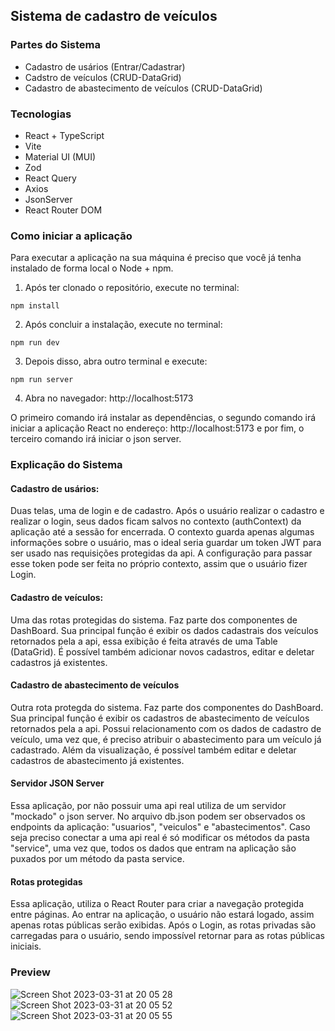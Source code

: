 ## Sistema de cadastro de veículos

### Partes do Sistema

- Cadastro de usários (Entrar/Cadastrar)
- Cadstro de veículos (CRUD-DataGrid)
- Cadastro de abastecimento de veículos (CRUD-DataGrid)

### Tecnologias

- React + TypeScript
- Vite
- Material UI (MUI)
- Zod
- React Query
- Axios
- JsonServer
- React Router DOM

### Como iniciar a aplicação

Para executar a aplicação na sua máquina é preciso que você já tenha instalado de forma local o Node + npm.

1. Após ter clonado o repositório, execute no terminal:

```console
npm install
```

2. Após concluir a instalação, execute no terminal:

```console
npm run dev
```

3. Depois disso, abra outro terminal e execute:

```console
npm run server
```

4. Abra no navegador: http://localhost:5173

O primeiro comando irá instalar as dependências, o segundo comando irá iniciar a aplicação React no endereço: http://localhost:5173 e por fim, o terceiro comando irá iniciar o json server.

### Explicação do Sistema

#### Cadastro de usários:

Duas telas, uma de login e de cadastro. Após o usuário realizar o cadastro e realizar o login, seus dados ficam salvos no contexto (authContext) da aplicação até a sessão for encerrada. O contexto guarda apenas algumas informações sobre o usuário, mas o ideal seria guardar um token JWT para ser usado nas requisições protegidas da api. A configuração para passar esse token pode ser feita no próprio contexto, assim que o usuário fizer Login.

#### Cadastro de veículos:

Uma das rotas protegidas do sistema. Faz parte dos componentes de DashBoard. Sua principal função é exibir os dados cadastrais dos veículos retornados pela a api, essa exibição é feita através de uma Table (DataGrid). É possível também adicionar novos cadastros, editar e deletar cadastros já existentes.

#### Cadastro de abastecimento de veículos

Outra rota protegda do sistema. Faz parte dos componentes do DashBoard. Sua principal função é exibir os cadastros de abastecimento de veículos retornados pela a api. Possui relacionamento com os dados de cadastro de veículo, uma vez que, é preciso atribuir o abastecimento para um veículo já cadastrado. Além da visualização, é possível também editar e deletar cadastros de abastecimento já existentes.

#### Servidor JSON Server

Essa aplicação, por não possuir uma api real utiliza de um servidor "mockado" o json server. No arquivo db.json podem ser observados os endpoints da aplicação: "usuarios", "veiculos" e "abastecimentos". Caso seja preciso conectar a uma api real é só modificar os métodos da pasta "service", uma vez que, todos os dados que entram na aplicação são puxados por um método da pasta service.

#### Rotas protegidas

Essa aplicação, utiliza o React Router para criar a navegação protegida entre páginas. Ao entrar na aplicação, o usuário não estará logado, assim apenas rotas públicas serão exibidas. Após o Login, as rotas privadas são carregadas para o usuário, sendo impossível retornar para as rotas públicas iniciais.

### Preview
![Screen Shot 2023-03-31 at 20 05 28](https://user-images.githubusercontent.com/90735982/229247857-ea4ac8c9-097c-4567-a8c5-145556821063.png)
![Screen Shot 2023-03-31 at 20 05 52](https://user-images.githubusercontent.com/90735982/229247911-a878a505-9ccf-4efb-b1ba-579f5f164a59.png)
![Screen Shot 2023-03-31 at 20 05 55](https://user-images.githubusercontent.com/90735982/229248143-67d586bd-d508-4ca3-a2c0-93f8a9b77abf.png)

